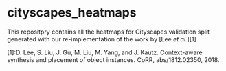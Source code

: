 # cityscapes_heatmaps

This repositpry contains all the heatmaps for Cityscapes validation split generated with our re-implementation of the work by [Lee *et al.*][1]



[1]:D. Lee, S. Liu, J. Gu, M. Liu, M. Yang, and J. Kautz. Context-aware synthesis and placement of object instances. CoRR, abs/1812.02350, 2018.
